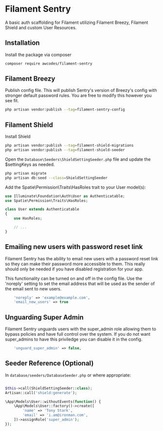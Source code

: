 # Filament Sentry

A basic auth scaffolding for Filament utilizing Filament Breezy, Filament Shield and custom User Resources.

## Installation

Install the package via composer

```bash
composer require awcodes/filament-sentry
```

## Filament Breezy

Publish config file. This will publish Sentry's version of Breezy's config with stronger default password rules. You are free to modify this however you see fit.

```bash
php artisan vendor:publish --tag=filament-sentry-config
```

## Filament Shield
Install Shield

```bash
php artisan vendor:publish --tag=filament-shield-migrations
php artisan vendor:publish --tag=filament-shield-seeder
```

Open the `Database\Seeders\ShieldSettingSeeder.php` file and update the $settingKeys as needed.

```bash
php artisan migrate
php artisan db:seed --class=ShieldSettingSeeder
```

Add the Spatie\Permission\Traits\HasRoles trait to your User model(s):

```php
use Illuminate\Foundation\Auth\User as Authenticatable;
use Spatie\Permission\Traits\HasRoles;

class User extends Authenticatable
{
    use HasRoles;

    // ...
}
```

## Emailing new users with password reset link

Filament Sentry has the ability to email new users with a password reset link so they can make their password more accessible to them. This really should only be needed if you have disabled registration for your app.

This functionality can be turned on and off in the config file. Use the 'noreply' setting to set the email address that will be used as the sender of the email sent to new users.

```php
    'noreply' => 'example@example.com',
    'email_new_users' => true
```

## Unguarding Super Admin

Filament Sentry unguards users with the super_admin role allowing them to bypass policies and have full control over the system. If you do not want super_admins to have this priviledge you can disable it in the config.

```php
    'unguard_super_admin' => false,
```

## Seeder Reference (Optional)

In `database/seeders/DatabaseSeeder.php` or where appropriate:

```php

$this->call(ShieldSettingSeeder::class);
Artisan::call('shield:generate');

\App\Models\User::withoutEvents(function() {
    \App\Models\User::factory()->create([
        'name' => 'Tony Stark',
        'email' => 'i.am@ironman.com',
    ])->assignRole('super_admin');
});
```